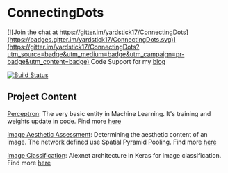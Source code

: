 # ConnectingDots

[![Join the chat at https://gitter.im/yardstick17/ConnectingDots](https://badges.gitter.im/yardstick17/ConnectingDots.svg)](https://gitter.im/yardstick17/ConnectingDots?utm_source=badge&utm_medium=badge&utm_campaign=pr-badge&utm_content=badge)
Code Support for my [blog](http://amitkushwaha.co.in)

[![Build Status](https://travis-ci.org/yardstick17/ConnectingDots.svg?branch=master)](https://travis-ci.org/yardstick17/ConnectingDots)

## Project Content

[Perceptron][perceptron]: The very basic entity in Machine Learning. It's training and weights update in code. Find more [here](http://amitkushwaha.co.in/understanding-cnn.html)

[Image Aesthetic Assessment][image_aesthetic_ref]: Determining the aesthetic content of an image. The network defined use Spatial Pyramid Pooling. Find more [here](http://amitkushwaha.co.in/image-aesthetic-assessment.html)

[Image Classification][image_classification]: Alexnet architecture in Keras for image classification. Find more [here](http://amitkushwaha.co.in/image-classification.html)

[perceptron]: https://github.com/yardstick17/ConnectingDots/tree/master/perceptron

[image_aesthetic_ref]: https://github.com/yardstick17/ConnectingDots/blob/master/neural_networks/convolutional_neural_network/training/image_aesthetics.py

[image_classification]: https://github.com/yardstick17/ConnectingDots/blob/master/neural_networks/convolutional_neural_network/training/image_classification.py
